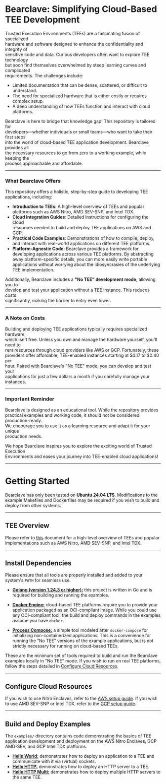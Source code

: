 # Bearclave: Simplifying Cloud-Based TEE Development
Trusted Execution Environments (TEEs) are a fascinating fusion of specialized  
hardware and software designed to enhance the confidentiality and integrity of  
sensitive code and data. Curious developers often want to explore TEE technology  
but soon find themselves overwhelmed by steep learning curves and complicated  
requirements. The challenges include:

- Limited documentation that can be dense, scattered, or difficult to understand.
- The need for specialized hardware that is either costly or requires complex setup.
- A deep understanding of how TEEs function and interact with cloud platforms.

Bearclave is here to bridge that knowledge gap! This repository is tailored for  
developers—whether individuals or small teams—who want to take their first steps  
into the world of cloud-based TEE application development. Bearclave provides all  
the necessary resources to go from zero to a working example, while keeping the  
process approachable and affordable.

---

### What Bearclave Offers
This repository offers a holistic, step-by-step guide to developing TEE  
applications, including:

- **Introduction to TEEs**: A high-level overview of TEEs and popular  
  platforms such as AWS Nitro, AMD SEV-SNP, and Intel TDX.
- **Cloud Integration Guides**: Detailed instructions for configuring the cloud  
  resources needed to build and deploy TEE applications on AWS and GCP.
- **Practical Code Examples**: Demonstrations of how to compile, deploy, and
  interact with real-world applications on different TEE platforms.
- **Platform-Agnostic Code**: Bearclave provides a framework for developing
  applications across various TEE platforms. By abstracting away
  platform-specific details, you can more easily write portable applications 
  without worrying about the idiosyncrasies of the underlying TEE implementation.

Additionally, Bearclave includes a **"No TEE" development mode**, allowing you to  
develop and test your application without a TEE instance. This reduces costs  
significantly, making the barrier to entry even lower.

---

### A Note on Costs
Building and deploying TEE applications typically requires specialized hardware,  
which isn't free. Unless you own and manage the hardware yourself, you'll need to  
rent resources through cloud providers like AWS or GCP. Fortunately, these  
providers offer affordable, TEE-enabled instances starting at $0.17 to $0.40 per  
hour. Paired with Bearclave's "No TEE" mode, you can develop and test your  
applications for just a few dollars a month if you carefully manage your instances.

---

### Important Reminder

Bearclave is designed as an educational tool. While the repository provides  
practical examples and working code, it should not be considered production-ready.  
We encourage you to use it as a learning resource and adapt it for your unique  
production needs.

We hope Bearclave inspires you to explore the exciting world of Trusted Execution  
Environments and eases your journey into TEE-enabled cloud applications!

---

# Getting Started
Bearclave has only been tested on **Ubuntu 24.04 LTS**. Modifications to the
example Makefiles and Dockerfiles may be required if you wish to build and
deploy from other systems.

---

## TEE Overview
Please refer to [this](docs/TEE.md) document for a high-level overview of TEEs
and popular implementations such as AWS Nitro, AMD SEV-SNP, and Intel TDX.

---

## Install Dependencies
Please ensure that all tools are properly installed and added to your system's
`PATH` for seamless use.

- **[Golang (version 1.24.3 or higher):](https://go.dev/dl/)** this project
  is written in Go and is required for building and running the examples.

- **[Docker Engine:](https://docs.docker.com/engine/install/)** cloud-based TEE
  platforms require you to provide your application packaged as an OCI-compliant
  image. While you could use any OCI-compliant tool, the build and deploy
  commands in the examples assume you have `docker`.

- **[Process Compose:](https://github.com/F1bonacc1/process-compose)** a simple
  tool modeled after `docker-compose` for initializing non-containerized
  applications. This is a convenience for running the "No TEE" versions of the
  example applications, but is not strictly necessary for running on cloud-based
  TEEs.

These are the minimum set of tools required to build and run the Bearclave
examples locally in "No TEE" mode. If you wish to run on real TEE platforms,
follow the steps detailed in [Configure Cloud Resources](#configure-cloud-resources).

---

## Configure Cloud Resources
If you wish to use Nitro Enclaves, refer to the [AWS setup guide](docs/AWS.md).
If you wish to use AMD SEV-SNP or Intel TDX, refer to the 
[GCP setup guide](docs/GCP.md).

---

## Build and Deploy Examples
The `examples/` directory contains code demonstrating the basics of TEE
application development and deployment on the AWS Nitro Enclaves, GCP AMD-SEV,
and GCP Intel TDX platforms.

- [**Hello World:**](examples/hello-world/README.md) demonstrates how to deploy
an application to a TEE and communicate with it via (virtual) sockets.
- [**Hello HTTP:**](examples/hello-http/README.md) demonstrates how to deploy an 
HTTP server to a TEE.
- [**Hello HTTP Multi:**](examples/hello-http-multi/README.md) demonstrates how
to deploy multiple HTTP servers to the same TEE.
